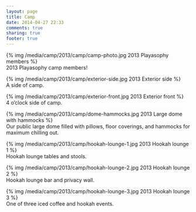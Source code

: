 ```yaml
---
layout: page
title: Camp
date: 2014-04-27 22:33
comments: true
sharing: true
footer: true
---
```

{% img /media/camp/2013/camp/camp-photo.jpg 2013 Playasophy members %}  
2013 Playasophy camp members! 

{% img /media/camp/2013/camp/exterior-side.jpg 2013 Exterior side %}  
A side of camp.

{% img /media/camp/2013/camp/exterior-front.jpg 2013 Exterior front %}  
4 o’clock side of camp.

{% img /media/camp/2013/camp/dome-hammocks.jpg 2013 Large dome with hammocks %}  
Our public large dome filled with pillows, floor coverings, and hammocks for maximum chilling out.

{% img /media/camp/2013/camp/hookah-lounge-1.jpg 2013 Hookah lounge 1 %}  
Hookah lounge tables and stools.

{% img /media/camp/2013/camp/hookah-lounge-2.jpg 2013 Hookah lounge 2 %}  
Hookah lounge bar and privacy wall.

{% img /media/camp/2013/camp/hookah-lounge-3.jpg 2013 Hookah lounge 3 %}  
One of three iced coffee and hookah events.